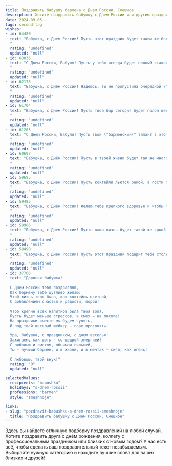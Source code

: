 ```yaml
---
title: Поздравить бабушку бармена с Днем России. Смешное
description: Хотите поздравить бабушку с Днем России или другим праздником? Наш ИИ создаст незабываемое поздравление, а вы обязательно выделитесь среди других.  
date: 2024-09-05
tags: second tag
wishes:
- id: 64480
  text: "Бабушка, с Днем России! Пусть этот праздник будет таким же бодрящим и освежающим, как коктейль, который ты бы приготовила, будь ты барменом! 🍸🥂
  "
  rating: "undefined"
  updated: "null"
- id: 63036
  text: "С Днем России, Бабуля! Пусть у тебя всегда будет полный стакан, как у настоящего бармена, только вместо коктейлей - вкусный чай и сладкие пирожки! 🍹🎂🎉
  "
  rating: "undefined"
  updated: "null"
- id: 62178
  text: "Бабушка, с Днём России! Надеюсь, ты не пропустила очередной \"парад\" в твоём любимом баре, где за стойкой снова орудует наш неутомимый бармен-патриот! 😉
  "
  rating: "undefined"
  updated: "null"
- id: 61704
  text: "Бабушка, с Днем России! Пусть твой бар сегодня будет полон веселых людей, а коктейли - задорными и крепкими, как твоя  любовь к Родине! 😉🥂
  "
  rating: "undefined"
  updated: "null"
- id: 61205
  text: "С Днем России, Бабуля! Пусть твой \"барменский\" талант в этот день проявится в смешивании самых вкусных коктейлей из патриотических эмоций и праздничного настроения! 🥂🎉
  "
  rating: "undefined"
  updated: "null"
- id: 60697
  text: "Бабушка, с Днём России! Пусть в твоей жизни будет так же много водки, как на барной стойке, и пусть каждый день будет наполнен радостью, весельем и… ну, ты понимаешь! 😜🥂
  "
  rating: "undefined"
  updated: "null"
- id: 59695
  text: "Бабушка, с Днем России! Пусть коктейли льются рекой, а гости хохочут до упаду! 🥳🍻  Желаем тебе, чтобы за барной стойкой всегда царила атмосфера праздника, а настроение у всех было, как от русской водки! 😂🥂
  "
  rating: "undefined"
  updated: "null"
- id: 59485
  text: "Бабушка, с Днём России! Желаю тебе крепкого здоровья и чтобы твой бар был всегда полон веселыми клиентами! 😜
  "
  rating: "undefined"
  updated: "null"
- id: 58986
  text: "Бабушка, с Днем России! Пусть ваша жизнь будет такой же яркой и многогранной, как коктейльная карта в вашем любимом баре! А главное, пусть вас всегда окружает  ̶п̶о̶л̶н̶ы̶й̶  ̶б̶о̶к̶а̶л̶  ̶в̶о̶д̶к̶и̶  ̶с̶  ̶л̶и̶м̶о̶н̶о̶м̶  ̶в̶  ̶с̶о̶л̶н̶е̶ч̶н̶ы̶й̶  ̶д̶е̶н̶ь̶  ̶  хорошее настроение и любящие близкие!
  "
  rating: "undefined"
  updated: "null"
- id: 58490
  text: "Бабушка, с Днем России! Пусть этот праздник подарит тебе столько же бодрости и оптимизма, сколько ты в свое время подарила коктейлей своим клиентам! 🎉🥂
  "
  rating: "undefined"
  updated: "null"
- id: 37766
  text: "Дорогая бабушка!
  
  С Днем России тебя поздравляю,
  Как бармену тебе шутливо желаю:
  Чтоб жизнь твоя была, как коктейль цветной,
  С добавлением счастья и радости, порой!
  
  Чтоб крепче всех напитков была твоя воля,
  Пусть будет меньше стрессов, а смех – на посоле!
  На праздники вместе мы будем гулять,
  И под твой веселый шейкер — горе прогонять!
  
  Ура, бабушка, с праздником, с днем веселья!
  Зажигаем, как шоты — со щедрой энергией!
  С любовью и смехом, обнимаю сильней,
  Ты – лучший бармен, и в жизни, и в мечтах – сияй, как огень!
  
  С любовью, твой внук!"
  rating: "0"
  updated: "null"

selectedValues:
  recipients: "babushku"
  holidays: "s-dnem-rossii"
  professions: "barmen"
  style: "smeshnoje"

links:
- slug: "pozdravit-babushku-s-dnem-rossii-smeshnoje"
  title: "Поздравить бабушку с Днем России. Смешное"
---
```


Здесь вы найдете отличную подборку поздравлений на любой случай. 
Хотите поздравить друга с днём рождения, коллегу с профессиональным праздником или близких с Новым годом? У нас есть всё, чтобы сделать ваш поздравительный текст незабываемым. Выбирайте нужную категорию и находите лучшие слова для ваших близких и друзей!
